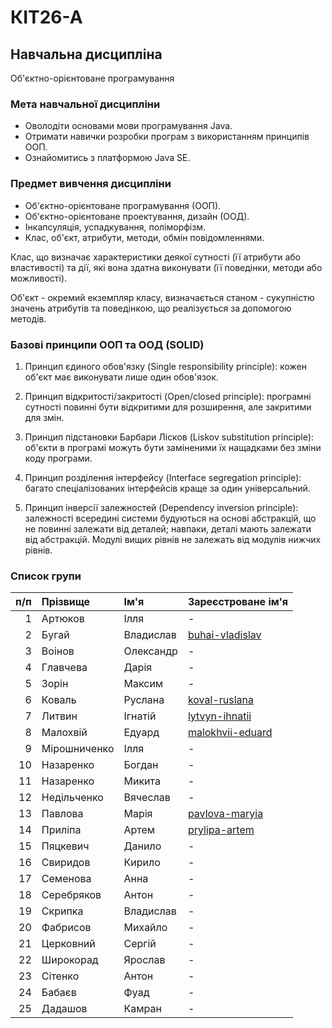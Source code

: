 # КІТ26-А

## Навчальна дисципліна
Об'єктно-орієнтоване програмування

### Мета навчальної дисципліни
- Оволодіти основами мови програмування Java.
- Отримати навички розробки програм з використанням принципів ООП.
- Ознайомитись з платформою Java SE.

### Предмет вивчення дисципліни
- Об'єктно-орієнтоване програмування (ООП).
- Об'єктно-орієнтоване проектування, дизайн (ООД).
- Інкапсуляція, успадкування, поліморфізм.
- Клас, об'єкт, атрибути, методи, обмін повідомленнями.

Клас, що визначає характеристики деякої сутності (її атрибути або властивості) та дії, які вона здатна виконувати (її поведінки, методи або можливості).

Об'єкт - окремий екземпляр класу, визначається станом - сукупністю значень атрибутів та поведінкою, що реалізується за допомогою методів.

### Базові принципи ООП та ООД (SOLID)

1. Принцип єдиного обов'язку (Single responsibility principle): кожен об'єкт має виконувати лише один обов'язок.

2. Принцип відкритості/закритості (Open/closed principle): програмні сутності повинні бути відкритими для розширення, але закритими для змін.

3. Принцип підстановки Барбари Лісков (Liskov substitution principle): об'єкти в програмі можуть бути заміненими їх нащадками без зміни коду програми.

4. Принцип розділення інтерфейсу (Interface segregation principle): багато спеціалізованих інтерфейсів краще за один універсальний.

5. Принцип інверсії залежностей (Dependency inversion principle): залежності всередині системи будуються на основі абстракцій, що не повинні залежати від деталей; навпаки, деталі мають залежати від абстракцій. Модулі вищих рівнів не залежать від модулів нижчих рівнів.

### Список групи

| п/п |   Прізвище   |    Ім'я   |                   Зареєстроване ім'я                    |
|----:|:-------------|:----------|:--------------------------------------------------------|
| 1   | Артюков      | Ілля      |                            -                            |
| 2   | Бугай        | Владислав |  [buhai-vladislav](https://github.com/buhai-vladislav)  |
| 3   | Воінов       | Олександр |                            -                            |
| 4   | Главчева     | Дарія     |                            -                            |
| 5   | Зорін        | Максим    |                            -                            |
| 6   | Коваль       | Руслана   |    [koval-ruslana](https://github.com/koval-ruslana)    |
| 7   | Литвин       | Ігнатій   |   [lytvyn-ihnatii](https://github.com/lytvyn-ihnatii)   |
| 8   | Малохвій     | Едуард    | [malokhvii-eduard](https://github.com/malokhvii-eduard) |
| 9   | Мірошниченко | Ілля      |                            -                            |
| 10  | Назаренко    | Богдан    |                            -                            |
| 11  | Назаренко    | Микита    |                            -                            |
| 12  | Недільченко  | Вячеслав  |                            -                            |
| 13  | Павлова      | Марія     |   [pavlova-maryia](https://github.com/pavlova-maryia)   |
| 14  | Приліпа      | Артем     |    [prylipa-artem](https://github.com/prylipa-artem)    |
| 15  | Пяцкевич     | Данило    |                            -                            |
| 16  | Свиридов     | Кирило    |                            -                            |
| 17  | Семенова     | Анна      |                            -                            |
| 18  | Серебряков   | Антон     |                            -                            |
| 19  | Скрипка      | Владислав |                            -                            |
| 20  | Фабрисов     | Михайло   |                            -                            |
| 21  | Церковний    | Сергій    |                            -                            |
| 22  | Широкорад    | Ярослав   |                            -                            |
| 23  | Cітенко      | Антон     |                            -                            |
| 24  | Бабаєв       | Фуад      |                            -                            |
| 25  | Дадашов      | Камран    |                            -                            |
